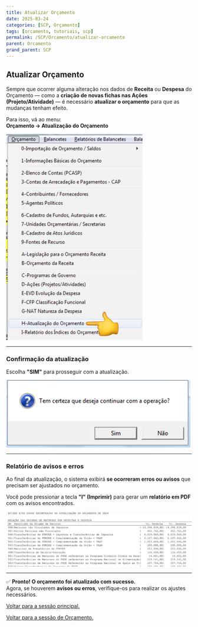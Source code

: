 ```yaml
---
title: Atualizar Orçamento
date: 2025-03-24
categories: [SCP, Orçamento]
tags: [orcamento, tutoriais, scp]
permalink: /SCP/Orcamento/atualizar-orcamento
parent: Orcamento
grand_parent: SCP
---
```


## Atualizar Orçamento

Sempre que ocorrer alguma alteração nos dados de **Receita** ou **Despesa** do Orçamento — como a **criação de novas fichas nas Ações (Projeto/Atividade)** — é necessário **atualizar o orçamento** para que as mudanças tenham efeito.

Para isso, vá ao menu:  
**Orçamento → Atualização do Orçamento**

![Menu Atualização do Orçamento](/assets/img/scp/orcamento/atualizar-orcamento1.png)

---

### Confirmação da atualização

Escolha **"SIM"** para prosseguir com a atualização.

![Confirmação de atualização](/assets/img/scp/orcamento/atualizar-orcamento2.png)

---

### Relatório de avisos e erros

Ao final da atualização, o sistema exibirá **se ocorreram erros ou avisos** que precisam ser ajustados no orçamento.

Você pode pressionar a tecla **"I" (Imprimir)** para gerar um **relatório em PDF** com os avisos encontrados.

![Relatório de erros e avisos](/assets/img/scp/orcamento/atualizar-orcamento3.png)

---

✅ **Pronto! O orçamento foi atualizado com sucesso.**  
Agora, se houverem **avisos ou erros**, verifique-os para realizar os ajustes necessários.

[Voltar para a sessão principal.](/SCP)

[Voltar para a sessão de Orçamento.](/SCP/Orcamento)